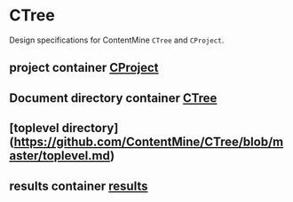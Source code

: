 # CTree

Design specifications for ContentMine `CTree` and `CProject`. 

## project container [CProject](https://github.com/ContentMine/CTree/blob/master/CProject.md)

## Document directory container [CTree](https://github.com/ContentMine/CTree/blob/master/CTree.md)

## [toplevel directory] (https://github.com/ContentMine/CTree/blob/master/toplevel.md)

## results container [results](https://github.com/ContentMine/CTree/blob/master/results.md)



